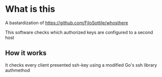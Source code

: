 # What is this
A bastardization of https://github.com/FiloSottile/whosthere

This software checks which authorized keys are configured to a second host 

## How it works

It checks every client presented ssh-key using a modified Go's ssh library authmethod 

